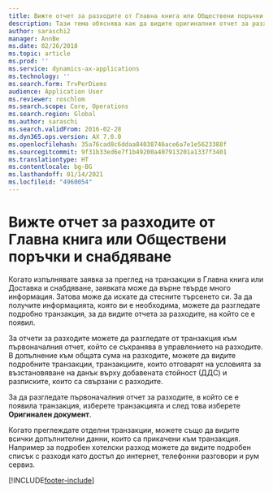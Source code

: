 ```yaml
---
title: Вижте отчет за разходите от Главна книга или Обществени поръчки и снабдяване
description: Тази тема обяснява как да видите оригиналния отчет за разходите, в който се е появила транзакция.
author: saraschi2
manager: AnnBe
ms.date: 02/26/2018
ms.topic: article
ms.prod: ''
ms.service: dynamics-ax-applications
ms.technology: ''
ms.search.form: TrvPerDiems
audience: Application User
ms.reviewer: roschlom
ms.search.scope: Core, Operations
ms.search.region: Global
ms.author: saraschi
ms.search.validFrom: 2016-02-28
ms.dyn365.ops.version: AX 7.0.0
ms.openlocfilehash: 35a76cad8c6ddaa84038746ace6a7e1e5623388f
ms.sourcegitcommit: 9f31b33ed6e7f1b49200a407913201a1337f3401
ms.translationtype: HT
ms.contentlocale: bg-BG
ms.lasthandoff: 01/14/2021
ms.locfileid: "4960054"
---
```

# <a name="view-an-expense-report-from-general-ledger-or-procurement-and-sourcing"></a>Вижте отчет за разходите от Главна книга или Обществени поръчки и снабдяване

Когато изпълнявате заявка за преглед на транзакции в Главна книга или Доставка и снабдяване, заявката може да върне твърде много информация. Затова може да искате да стесните търсенето си. За да получите информацията, която ви е необходима, можете да разгледате подробно транзакция, за да видите отчета за разходите, на който се е появил.

За отчети за разходите можете да разгледате от транзакция към първоначалния отчет, който се съхранява в управлението на разходите. В допълнение към общата сума на разходите, можете да видите подробните транзакции, транзакциите, които отговарят на условията за възстановяване на данък върху добавената стойност (ДДС) и разписките, които са свързани с разходите.

За да разгледате първоначалния отчет за разходите, в който се е появила транзакция, изберете транзакцията и след това изберете **Оригинален документ**.

Когато преглеждате отделни транзакции, можете също да видите всички допълнителни данни, които са прикачени към транзакция. Например за подробен хотелски разход можете да видите подробен списък с разходи като достъп до интернет, телефонни разговори и рум сервиз.


[!INCLUDE[footer-include](../includes/footer-banner.md)]